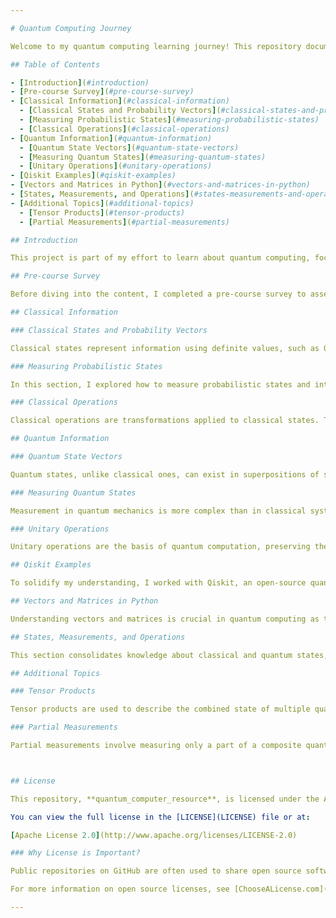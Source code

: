 ```yaml
---

# Quantum Computing Journey

Welcome to my quantum computing learning journey! This repository documents my progress and understanding of quantum computing concepts, focusing on both classical and quantum information theories. Below is an overview of the topics I explored and practiced.

## Table of Contents

- [Introduction](#introduction)
- [Pre-course Survey](#pre-course-survey)
- [Classical Information](#classical-information)
  - [Classical States and Probability Vectors](#classical-states-and-probability-vectors)
  - [Measuring Probabilistic States](#measuring-probabilistic-states)
  - [Classical Operations](#classical-operations)
- [Quantum Information](#quantum-information)
  - [Quantum State Vectors](#quantum-state-vectors)
  - [Measuring Quantum States](#measuring-quantum-states)
  - [Unitary Operations](#unitary-operations)
- [Qiskit Examples](#qiskit-examples)
- [Vectors and Matrices in Python](#vectors-and-matrices-in-python)
- [States, Measurements, and Operations](#states-measurements-and-operations)
- [Additional Topics](#additional-topics)
  - [Tensor Products](#tensor-products)
  - [Partial Measurements](#partial-measurements)

## Introduction

This project is part of my effort to learn about quantum computing, focusing on both the theoretical foundations and practical implementation using Python and Qiskit. The topics covered range from understanding classical information theory to exploring quantum states and operations.

## Pre-course Survey

Before diving into the content, I completed a pre-course survey to assess my understanding and set learning goals for this quantum computing journey.

## Classical Information

### Classical States and Probability Vectors

Classical states represent information using definite values, such as 0 or 1. I learned how to describe these states probabilistically using probability vectors, which help model uncertain classical systems.

### Measuring Probabilistic States

In this section, I explored how to measure probabilistic states and interpret their outcomes, focusing on understanding how measurements affect the state of the system.

### Classical Operations

Classical operations are transformations applied to classical states. These include operations that manipulate data in a deterministic or probabilistic way.

## Quantum Information

### Quantum State Vectors

Quantum states, unlike classical ones, can exist in superpositions of states. I studied how to represent these states using vectors in a complex vector space, providing the foundation for understanding quantum computation.

### Measuring Quantum States

Measurement in quantum mechanics is more complex than in classical systems. I learned about the probabilistic nature of quantum measurements and how observing a quantum state affects it.

### Unitary Operations

Unitary operations are the basis of quantum computation, preserving the total probability (or norm) of quantum states. I explored how these operations can be used to manipulate quantum information.

## Qiskit Examples

To solidify my understanding, I worked with Qiskit, an open-source quantum computing software development framework. I implemented various quantum algorithms and examples to see how theoretical concepts translate into real quantum circuits.

## Vectors and Matrices in Python

Understanding vectors and matrices is crucial in quantum computing as they represent states and operations. I practiced using Python to manipulate vectors and matrices, laying a foundation for more complex quantum algorithms.

## States, Measurements, and Operations

This section consolidates knowledge about classical and quantum states, how they are measured, and how various operations affect them. It serves as a bridge between classical probability and quantum probability theories.

## Additional Topics

### Tensor Products

Tensor products are used to describe the combined state of multiple quantum systems. I explored how to construct and interpret tensor products to understand complex quantum systems.

### Partial Measurements

Partial measurements involve measuring only a part of a composite quantum system. I learned how this affects the overall system and how to use partial measurements to extract information without fully collapsing the system's state.



## License

This repository, **quantum_computer_resource**, is licensed under the Apache License, Version 2.0. You may not use this project except in compliance with the License.

You can view the full license in the [LICENSE](LICENSE) file or at:

[Apache License 2.0](http://www.apache.org/licenses/LICENSE-2.0)

### Why License is Important?

Public repositories on GitHub are often used to share open source software. By adding this license, others are free to use, change, and distribute the software, following the terms of the Apache 2.0 License.

For more information on open source licenses, see [ChooseALicense.com](https://choosealicense.com).

---
```


